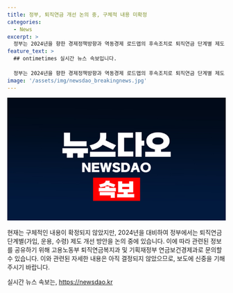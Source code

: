 ```yaml
---
title: 정부, 퇴직연금 개선 논의 중, 구체적 내용 미확정
categories:
  - News
excerpt: >
  정부는 2024년을 향한 경제정책방향과 역동경제 로드맵의 후속조치로 퇴직연금 단계별 제도 개선 방안을 논의 중이다. 그러나 구체적 내용은 아직 결정되지 않았으며, 보도에 신중을 기하라는 공지가 있다. 이에 따라 관련 문의는 고용노동부 퇴직연금복지과와 기획재정부 연금보건경제과로 하면 된다. (자료출처=정책브리핑 www.korea.kr)
feature_text: >
  ## ontimetimes 실시간 뉴스 속보입니다.

  정부는 2024년을 향한 경제정책방향과 역동경제 로드맵의 후속조치로 퇴직연금 단계별 제도 개선 방안을 논의 중이다. 그러나 구체적 내용은 아직 결정되지 않았으며, 보도에 신중을 기하라는 공지가 있다. 이에 따라 관련 문의는 고용노동부 퇴직연금복지과와 기획재정부 연금보건경제과로 하면 된다. (자료출처=정책브리핑 www.korea.kr)
image: '/assets/img/newsdao_breakingnews.jpg'
---
```


<p><img src="/assets/img/newsdao_breakingnews.jpg" alt="ontimetimes 속보" /></p>

<p>현재는 구체적인 내용이 확정되지 않았지만, 2024년을 대비하여 정부에서는 퇴직연금 단계별(가입, 운용, 수령) 제도 개선 방안을 논의 중에 있습니다. 이에 따라 관련된 정보를 공유하기 위해 고용노동부 퇴직연금복지과 및 기획재정부 연금보건경제과로 문의할 수 있습니다. 이와 관련된 자세한 내용은 아직 결정되지 않았으므로, 보도에 신중을 기해주시기 바랍니다.</p>
실시간 뉴스 속보는, <a href="https://newsdao.kr" rel="dofollow">https://newsdao.kr</a>


